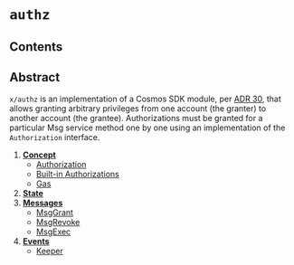 <!--
order: 0
title: Authz Overview
parent:
  title: "authz"
-->

# `authz`

## Contents

## Abstract

`x/authz` is an implementation of a Cosmos SDK module, per
[ADR 30](../../../architecture/adr-030-authz-module.md), that allows granting
arbitrary privileges from one account (the granter) to another account (the
grantee). Authorizations must be granted for a particular Msg service method one
by one using an implementation of the `Authorization` interface.

1. **[Concept](01_concepts.md)**
   - [Authorization](01_concepts.md#Authorization)
   - [Built-in Authorizations](01_concepts.md#Built-in-Authorization)
   - [Gas](01_concepts.md#gas)
2. **[State](02_state.md)**
3. **[Messages](03_messages.md)**
   - [MsgGrant](03_messages.md#MsgGrant)
   - [MsgRevoke](03_messages.md#MsgRevoke)
   - [MsgExec](03_messages.md#MsgExec)
4. **[Events](04_events.md)**
   - [Keeper](04_events.md#Keeper)
